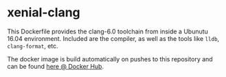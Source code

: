 # xenial-clang

This Dockerfile provides the clang-6.0 toolchain from inside a Ubunutu 16.04
environment. Included are the compiler, as well as the tools like `lldb`,
`clang-format`, etc.

The docker image is build automatically on pushes to this repository and can
be found [here @ Docker Hub](https://hub.docker.com/r/oesse/xenial-clang).
